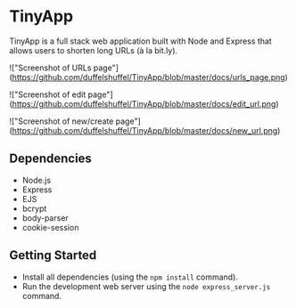 # TinyApp

TinyApp is a full stack web application built with Node and Express that allows users to shorten long URLs (à la bit.ly).

!["Screenshot of URLs page"] (https://github.com/duffelshuffel/TinyApp/blob/master/docs/urls_page.png)

!["Screenshot of edit page"] (https://github.com/duffelshuffel/TinyApp/blob/master/docs/edit_url.png)

!["Screenshot of new/create page"] (https://github.com/duffelshuffel/TinyApp/blob/master/docs/new_url.png)

## Dependencies

- Node.js
- Express
- EJS
- bcrypt
- body-parser
- cookie-session

## Getting Started

- Install all dependencies (using the `npm install` command).
- Run the development web server using the `node express_server.js` command.
